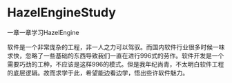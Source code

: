 # HazelEngineStudy
一章一章学习HazelEngine

软件是一个非常庞杂的工程，非一人之力可以驾驭。而国内软件行业很多时候一味求快，忽略了一些基础的东西导致我们一直在进行996式的劳作。软件开发是一个需要巧劲的工种，不应该是这样996的模式。但是我年纪尚青，不太明白软件工程的底层逻辑。故而求学于此，希望能边看边学，悟出些许软件魅力。
